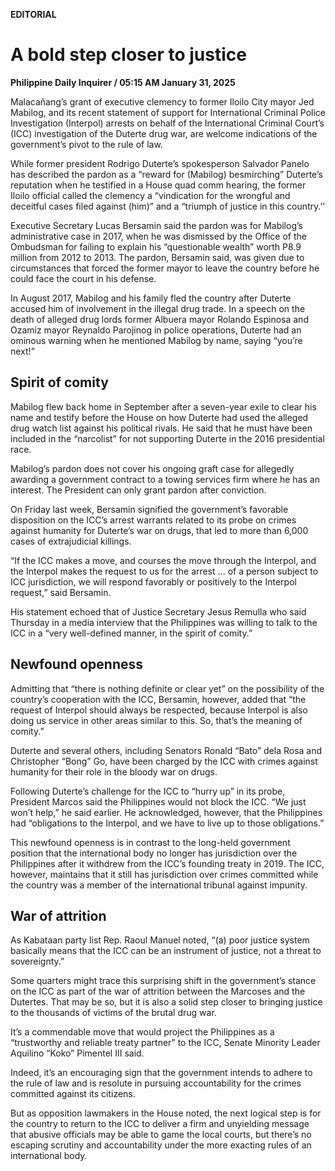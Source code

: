**EDITORIAL**

# A bold step closer to justice

****Philippine Daily Inquirer / 05:15 AM January 31, 2025****

Malacañang’s grant of executive clemency to former Iloilo City mayor Jed Mabilog, and its recent statement of support for International Criminal Police Investigation (Interpol) arrests on behalf of the International Criminal Court’s (ICC) investigation of the Duterte drug war, are welcome indications of the government’s pivot to the rule of law.

While former president Rodrigo Duterte’s spokesperson Salvador Panelo has described the pardon as a “reward for (Mabilog) besmirching” Duterte’s reputation when he testified in a House quad comm hearing, the former Iloilo official called the clemency a “vindication for the wrongful and deceitful cases filed against (him)” and a “triumph of justice in this country.’’

Executive Secretary Lucas Bersamin said the pardon was for Mabilog’s administrative case in 2017, when he was dismissed by the Office of the Ombudsman for failing to explain his “questionable wealth” worth P8.9 million from 2012 to 2013. The pardon, Bersamin said, was given due to circumstances that forced the former mayor to leave the country before he could face the court in his defense.

In August 2017, Mabilog and his family fled the country after Duterte accused him of involvement in the illegal drug trade. In a speech on the death of alleged drug lords former Albuera mayor Rolando Espinosa and Ozamiz mayor Reynaldo Parojinog in police operations, Duterte had an ominous warning when he mentioned Mabilog by name, saying “you’re next!”

## Spirit of comity

Mabilog flew back home in September after a seven-year exile to clear his name and testify before the House on how Duterte had used the alleged drug watch list against his political rivals. He said that he must have been included in the “narcolist” for not supporting Duterte in the 2016 presidential race.

Mabilog’s pardon does not cover his ongoing graft case for allegedly awarding a government contract to a towing services firm where he has an interest. The President can only grant pardon after conviction.

On Friday last week, Bersamin signified the government’s favorable disposition on the ICC’s arrest warrants related to its probe on crimes against humanity for Duterte’s war on drugs, that led to more than 6,000 cases of extrajudicial killings.

“If the ICC makes a move, and courses the move through the Interpol, and the Interpol makes the request to us for the arrest … of a person subject to ICC jurisdiction, we will respond favorably or positively to the Interpol request,” said Bersamin.

His statement echoed that of Justice Secretary Jesus Remulla who said Thursday in a media interview that the Philippines was willing to talk to the ICC in a “very well-defined manner, in the spirit of comity.”

## Newfound openness

Admitting that “there is nothing definite or clear yet” on the possibility of the country’s cooperation with the ICC, Bersamin, however, added that “the request of Interpol should always be respected, because Interpol is also doing us service in other areas similar to this. So, that’s the meaning of comity.”

Duterte and several others, including Senators Ronald “Bato” dela Rosa and Christopher “Bong” Go, have been charged by the ICC with crimes against humanity for their role in the bloody war on drugs.

Following Duterte’s challenge for the ICC to “hurry up” in its probe, President Marcos said the Philippines would not block the ICC. “We just won’t help,” he said earlier. He acknowledged, however, that the Philippines had “obligations to the Interpol, and we have to live up to those obligations.”

This newfound openness is in contrast to the long-held government position that the international body no longer has jurisdiction over the Philippines after it withdrew from the ICC’s founding treaty in 2019. The ICC, however, maintains that it still has jurisdiction over crimes committed while the country was a member of the international tribunal against impunity.

## War of attrition

As Kabataan party list Rep. Raoul Manuel noted, “(a) poor justice system basically means that the ICC can be an instrument of justice, not a threat to sovereignty.”

Some quarters might trace this surprising shift in the government’s stance on the ICC as part of the war of attrition between the Marcoses and the Dutertes. That may be so, but it is also a solid step closer to bringing justice to the thousands of victims of the brutal drug war.

It’s a commendable move that would project the Philippines as a “trustworthy and reliable treaty partner” to the ICC, Senate Minority Leader Aquilino “Koko” Pimentel III said.

Indeed, it’s an encouraging sign that the government intends to adhere to the rule of law and is resolute in pursuing accountability for the crimes committed against its citizens.

But as opposition lawmakers in the House noted, the next logical step is for the country to return to the ICC to deliver a firm and unyielding message that abusive officials may be able to game the local courts, but there’s no escaping scrutiny and accountability under the more exacting rules of an international body.
